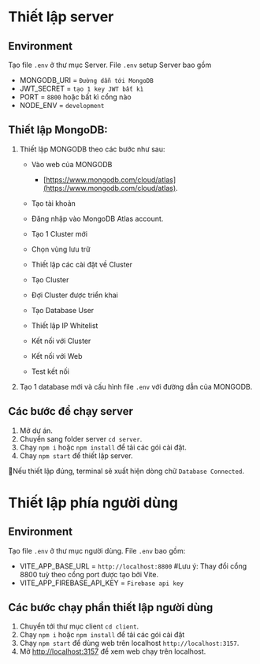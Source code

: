 # Thiết lập server

## Environment 
 Tạo file `.env` ở thư mục Server. File `.env`  setup Server bao gồm

- MONGODB_URI = `Đường dẫn tới MongoDB`
- JWT_SECRET = `tạo 1 key JWT bất kì`
- PORT = `8800` hoặc bất kì cổng nào
- NODE_ENV = `development`




## Thiết lập MongoDB:

1. Thiết lập MONGODB theo các bước như sau:
    -  Vào web của MONGODB
        -  [https://www.mongodb.com/cloud/atlas](https://www.mongodb.com/cloud/atlas).

    - Tạo tài khoản
    - Đăng nhập vào MongoDB Atlas account.
    - Tạo 1 Cluster mới
    - Chọn vùng lưu trữ
    - Thiết lập các cài đặt về Cluster
    - Tạo Cluster
    - Đợi Cluster được triển khai
    - Tạo Database User
    - Thiết lập IP Whitelist
    - Kết nối với Cluster
    - Kết nối với Web
    - Test kết nối

2. Tạo 1 database mới và cấu hình file `.env` với đường dẫn của MONGODB. 

## Các bước để chạy server

1. Mở dự án.
2. Chuyển sang folder server `cd server`.
3. Chạy `npm i` hoặc `npm install` để tải các gói cài đặt.
4. Chay `npm start` để thiết lập server.

Nếu thiết lập đúng, terminal sẽ xuất hiện dòng chữ `Database Connected`.



# Thiết lập phía người dùng

## Environment 
 Tạo file `.env` ở thư mục người dùng. File `.env` bao gồm:

- VITE_APP_BASE_URL = `http://localhost:8800` #Lưu ý: Thay đổi cổng 8800 tuỳ theo cổng port được tạo bởi Vite.
- VITE_APP_FIREBASE_API_KEY = `Firebase api key`

## Các bước chạy phần thiết lập người dùng

1. Chuyển tới thư mục client `cd client`.
2. Chạy `npm i` hoặc `npm install` để tải các gói cài đặt
3. Chạy `npm start` để dùng web trên localhost `http://localhost:3157`.
4. Mở [http://localhost:3157](http://localhost:3157) để xem web chạy trên localhost.
